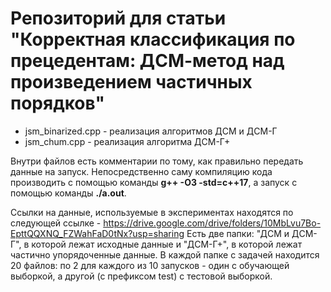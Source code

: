 # Репозиторий для статьи "Корректная классификация по прецедентам: ДСМ-метод над произведением частичных порядков"

* jsm_binarized.cpp - реализация алгоритмов ДСМ и ДСМ-Г
* jsm_chum.cpp - реализация алгоритма ДСМ-Г+

Внутри файлов есть комментарии по тому, как правильно передать данные на запуск.
Непосредственно саму компиляцию кода производить с помощью команды **g++ -O3 -std=c++17**, а запуск с помощью команды **./a.out**.

Ссылки на данные, используемые в экспериментах находятся по следующей ссылке - https://drive.google.com/drive/folders/10MbLvu7Bo-EpttQQXNQ_FZWahFaD0tNx?usp=sharing
Есть две папки: "ДСМ и ДСМ-Г", в которой лежат исходные данные и "ДСМ-Г+", в которой лежат частично упорядоченные данные.
В каждой папке с задачей находится 20 файлов: по 2 для каждого из 10 запусков - один с обучающей выборкой, а другой (с префиксом test) с тестовой выборкой.
